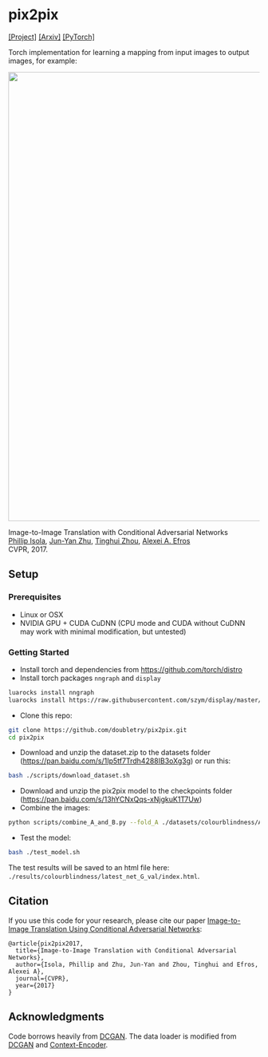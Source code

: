 
# pix2pix
[[Project]](https://phillipi.github.io/pix2pix/)   [[Arxiv]](https://arxiv.org/abs/1611.07004)
[[PyTorch]](https://github.com/junyanz/pytorch-CycleGAN-and-pix2pix)

Torch implementation for learning a mapping from input images to output images, for example:

<img src="imgs/examples.jpg" width="900px"/>

Image-to-Image Translation with Conditional Adversarial Networks  
 [Phillip Isola](http://web.mit.edu/phillipi/), [Jun-Yan Zhu](https://people.eecs.berkeley.edu/~junyanz/), [Tinghui Zhou](https://people.eecs.berkeley.edu/~tinghuiz/), [Alexei A. Efros](https://people.eecs.berkeley.edu/~efros/)   
 CVPR, 2017.

## Setup

### Prerequisites
- Linux or OSX
- NVIDIA GPU + CUDA CuDNN (CPU mode and CUDA without CuDNN may work with minimal modification, but untested)

### Getting Started
- Install torch and dependencies from https://github.com/torch/distro
- Install torch packages `nngraph` and `display`
```bash
luarocks install nngraph
luarocks install https://raw.githubusercontent.com/szym/display/master/display-scm-0.rockspec
```
- Clone this repo:
```bash
git clone https://github.com/doubletry/pix2pix.git
cd pix2pix
```
- Download and unzip the dataset.zip to the datasets folder (https://pan.baidu.com/s/1Ip5tf7Trdh4288IB3oXg3g) or run this:
```bash
bash ./scripts/download_dataset.sh
```


- Download and unzip the pix2pix model to the checkpoints folder (https://pan.baidu.com/s/13hYCNxQqs-xNjgkuK1T7Uw)
- Combine the images:
```bash
python scripts/combine_A_and_B.py --fold_A ./datasets/colourblindness/A/ --fold_B ./datasets/colourblindness/B --fold_AB ./datasets/colourblindness/
```


- Test the model:
```bash
bash ./test_model.sh
```
The test results will be saved to an html file here: `./results/colourblindness/latest_net_G_val/index.html`.




## Citation
If you use this code for your research, please cite our paper <a href="https://arxiv.org/pdf/1611.07004v1.pdf">Image-to-Image Translation Using Conditional Adversarial Networks</a>:

```
@article{pix2pix2017,
  title={Image-to-Image Translation with Conditional Adversarial Networks},
  author={Isola, Phillip and Zhu, Jun-Yan and Zhou, Tinghui and Efros, Alexei A},
  journal={CVPR},
  year={2017}
}
```



## Acknowledgments
Code borrows heavily from [DCGAN](https://github.com/soumith/dcgan.torch). The data loader is modified from [DCGAN](https://github.com/soumith/dcgan.torch) and  [Context-Encoder](https://github.com/pathak22/context-encoder).
